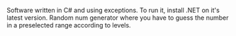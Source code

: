 Software written in C# and using exceptions. To run it, install .NET on it's latest version. Random num generator where you have to guess the number in a preselected range according to levels.